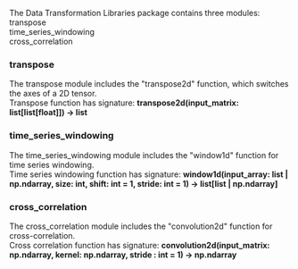 The Data Transformation Libraries package contains three modules:<br>
transpose<br>
time_series_windowing<br>
cross_correlation<br>

### transpose
The transpose module includes the "transpose2d" function, which switches the axes of a 2D tensor.<br>
Transpose function has signature: **transpose2d(input_matrix: list[list[float]]) -> list**<br>
### time_series_windowing
The time_series_windowing module includes the "window1d" function for time series windowing.<br>
Time series windowing function has signature: **window1d(input_array: list | np.ndarray, size: int, shift: int = 1, stride: int = 1) -> list[list | np.ndarray]**<br>
### cross_correlation
The cross_correlation module includes the "convolution2d" function for cross-correlation.<br>
Cross correlation function has signature: **convolution2d(input_matrix: np.ndarray, kernel: np.ndarray, stride : int = 1) -> np.ndarray**<br>